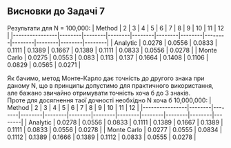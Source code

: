 ## Висновки до Задачі 7
Результати для N = 100,000:
| Method         |   2    |   3    |   4    |   5    |   6    |   7    |   8    |   9    |   10   |   11   |   12   |
|----------------|--------|--------|--------|--------|--------|--------|--------|--------|--------|--------|--------|
| Analytic       | 0.0278 | 0.0556 | 0.0833 | 0.1111 | 0.1389 | 0.1667 | 0.1389 | 0.1111 | 0.0833 | 0.0556 | 0.0278 |
| Monte Carlo    | 0.0275 | 0.0553 | 0.083  | 0.113  | 0.137  | 0.1664 | 0.1408 | 0.1106 | 0.0829 | 0.0565 | 0.0271 |

Як бачимо, метод Монте-Карло дає точність до другого знака при даному N, що в принципы допустимо для практичного використання, але бажано звичайно отримувати точність хоча б до 3 знаків.  
Проте для досягнення таої дочності необхідно N хоча б 10,000,000:
| Method         |   2    |   3    |   4    |   5    |   6    |   7    |   8    |   9    |   10   |   11   |   12   |
|----------------|--------|--------|--------|--------|--------|--------|--------|--------|--------|--------|--------|
| Analytic       | 0.0278 | 0.0556 | 0.0833 | 0.1111 | 0.1389 | 0.1667 | 0.1389 | 0.1111 | 0.0833 | 0.0556 | 0.0278 |
| Monte Carlo    | 0.0277 | 0.0555 | 0.0834 | 0.1112 | 0.1389 | 0.1666 | 0.1389 | 0.1112 | 0.0833 | 0.0555 | 0.0278 |
